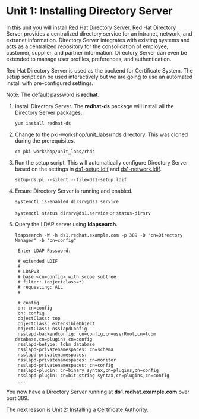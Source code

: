 # Unit 1: Installing Directory Server

In this unit you will install [Red Hat Directory Server](https://www.redhat.com/en/technologies/cloud-computing/directory-server "Red Hat Directory Server"). Red Hat Directory Server provides a centralized directory service for an intranet, network, and extranet information. Directory Server integrates with existing systems and acts as a centralized repository for the consolidation of employee, customer, supplier, and partner information. Directory Server can even be extended to manage user profiles, preferences, and authentication. 

Red Hat Directory Server is used as the backend for Certificate System. The setup script can be used interactively but we are going to use an automated install with pre-configured settings.

Note: The default password is **redhat**.

1. Install Directory Server. The **redhat-ds** package will install all the Directory Server packages.

    `yum install redhat-ds`

2. Change to the pki-workshop/unit_labs/rhds directory. This was cloned during the prerequisites.

    `cd pki-workshop/unit_labs/rhds` 

3. Run the setup script. This will automatically configure Directory Server based on the settings in [ds1-setup.ldif](https://gitlab.consulting.redhat.com/pki/pki-workshop/blob/master/unit_labs/rhds/ds1-setup.ldif "ds1-setup.ldif") and [ds1-network.ldif](https://gitlab.consulting.redhat.com/pki/pki-workshop/blob/master/unit_labs/rhds/ds1-network.ldif "ds1-network.ldif").

    `setup-ds.pl --silent --file=ds1-setup.ldif`

4. Ensure Directory Server is running and enabled.

    `systemctl is-enabled dirsrv@ds1.service`

    `systemctl status dirsrv@ds1.service`
    or
    `status-dirsrv`

5. Query the LDAP server using **ldapsearch**.

    `ldapsearch -W -h ds1.redhat.example.com -p 389 -D "cn=Directory Manager" -b "cn=config"`

        Enter LDAP Password:

        # extended LDIF
        #
        # LDAPv3
        # base <cn=config> with scope subtree
        # filter: (objectclass=*)
        # requesting: ALL
        #

        # config
        dn: cn=config
        cn: config
        objectClass: top
        objectClass: extensibleObject
        objectClass: nsslapdConfig
        nsslapd-backendconfig: cn=config,cn=userRoot,cn=ldbm database,cn=plugins,cn=config
        nsslapd-betype: ldbm database
        nsslapd-privatenamespaces: cn=schema
        nsslapd-privatenamespaces:
        nsslapd-privatenamespaces: cn=monitor
        nsslapd-privatenamespaces: cn=config
        nsslapd-plugin: cn=binary syntax,cn=plugins,cn=config
        nsslapd-plugin: cn=bit string syntax,cn=plugins,cn=config
        ...

You now have a Directory Server running at **ds1.redhat.example.com** over port 389.

The next lesson is [Unit 2: Installing a Certificate Authority](https://gitlab.consulting.redhat.com/pki/pki-workshop/blob/master/unit_lessons/unit_2.md).
